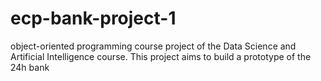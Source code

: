 # ecp-bank-project-1
 object-oriented programming course project of the Data Science and Artificial Intelligence course. This project aims to build a prototype of the 24h bank
